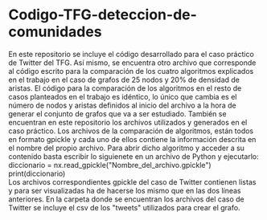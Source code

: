 # Codigo-TFG-deteccion-de-comunidades
En este repositorio se incluye el código desarrollado para el caso práctico de Twitter del TFG. Así mismo, se encuentra otro archivo que corresponde al código escrito
para la comparación de los cuatro algoritmos explicados en el trabajo en el caso de grafos de 25 nodos y 20% de densidad de aristas. El código para la comparación
de los algoritmos en el resto de casos planteados en el trabajo es idéntico, lo único que cambia es el número de nodos y aristas definidos al inicio del archivo a la
hora de generar el conjunto de grafos que va a ser estudiado. 
También se encuentran en este repositorio los archivos utilizados y generados en el caso práctico. Los archivos de la comparación de algoritmos, están todos en formato 
gpickle y cada uno de ellos contiene la información descrita en el nombre del propio archivo. Para abrir dicho algoritmo y acceder a su contenido basta escribir lo siguienete
en un archivo de Python y ejecutarlo:       
diccionario = nx.read_gpickle("Nombre_del_archivo.gpickle")                                                                                
print(diccionario)                                                                                                                      
Los archivos correspondientes gpickle del caso de Twitter contienen listas y para ser visualizadas ha de hacerse los mismo que en las dos líneas anteriores.
En la carpeta donde se encuentran los archivos del caso de Twitter se incluye el csv de los "tweets" utilizados para crear el grafo.

